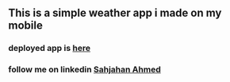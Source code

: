 ## This is a simple weather app i made on my mobile 

### deployed app is [here](https://weather-by-sahjahan.netlify.app)

###  follow me on linkedin [Sahjahan Ahmed](https://linkedin.com/in/sahjahan-ahmed)